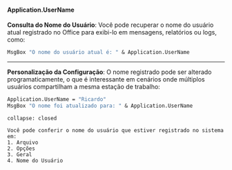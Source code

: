 #### Application.UserName
**Consulta do Nome do Usuário**: Você pode recuperar o nome do usuário atual registrado no Office para exibi-lo em mensagens, relatórios ou logs, como:
```vb
MsgBox "O nome do usuário atual é: " & Application.UserName
```

---

**Personalização da Configuração**: O nome registrado pode ser alterado programaticamente, o que é interessante em cenários onde múltiplos usuários compartilham a mesma estação de trabalho:
```vb
Application.UserName = "Ricardo"
MsgBox "O nome foi atualizado para: " & Application.UserName
```

```ad-info
collapse: closed

Você pode conferir o nome do usuário que estiver registrado no sistema em:
1. Arquivo
2. Opções
3. Geral
4. Nome do Usuário
```

